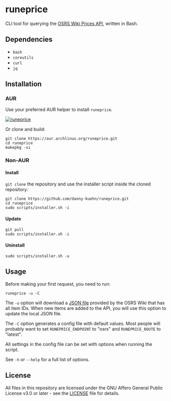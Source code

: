# runeprice

CLI tool for querying the [OSRS Wiki Prices API], written in Bash.

## Dependencies

- `bash`
- `coreutils`
- `curl`
- `jq`

## Installation

### AUR

Use your preferred AUR helper to install `runeprice`.

[![runeprice][badge-url]][aur-url]

Or clone and build:

```
git clone https://aur.archlinux.org/runeprice.git
cd runeprice
makepkg -si
```

### Non-AUR

#### Install

`git clone` the repository and use the installer script inside the cloned
repository:

```
git clone https://github.com/danny-kuehn/runeprice.git
cd runeprice
sudo scripts/installer.sh -i
```

#### Update

```
git pull
sudo scripts/installer.sh -i
```

#### Uninstall

```
sudo scripts/installer.sh -u
```

## Usage

Before making your first request, you need to run:

```
runeprice -u -C
```

The `-u` option will download a [JSON file] provided by the OSRS Wiki that has
all item IDs. When new items are added to the API, you will use this option to
update the local JSON file.

The `-C` option generates a config file with default values. Most people will
probably want to set `RUNEPRICE_ENDPOINT` to "osrs" and `RUNEPRICE_ROUTE` to
"latest".

All settings in the config file can be set with options when running the
script.

See `-h` or `--help` for a full list of options.

## License

All files in this repository are licensed under the GNU Affero General Public
License v3.0 or later - see the [LICENSE] file for details.


<!-- links -->
[OSRS Wiki Prices API]: https://oldschool.runescape.wiki/w/RuneScape:Real-time_Prices
[badge-url]: https://img.shields.io/aur/version/runeprice?label=runeprice&logo=arch-linux&style=plastic
[aur-url]: https://aur.archlinux.org/packages/runeprice
[JSON file]: https://oldschool.runescape.wiki/w/Module:GEIDs/data.json
[LICENSE]: LICENSE.txt
